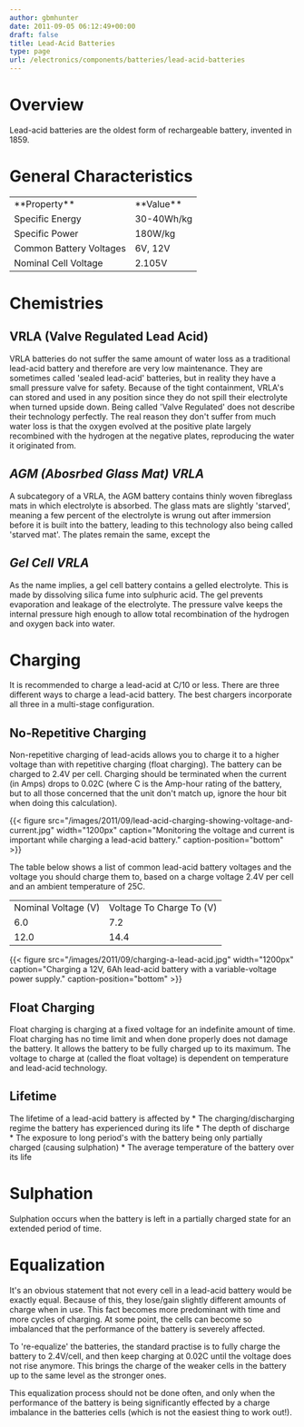 ```yaml
---
author: gbmhunter
date: 2011-09-05 06:12:49+00:00
draft: false
title: Lead-Acid Batteries
type: page
url: /electronics/components/batteries/lead-acid-batteries
---
```


# Overview

Lead-acid batteries are the oldest form of rechargeable battery, invented in 1859.

# General Characteristics

<table style="width: 600px;" border="0" ><tbody ><tr >
<td >**Property**
</td>
<td >**Value**
</td></tr><tr >
<td >Specific Energy
</td>
<td >30-40Wh/kg
</td></tr><tr >
<td >Specific Power
</td>
<td >180W/kg
</td></tr><tr >
<td >Common Battery Voltages
</td>
<td >6V, 12V
</td></tr><tr >
<td >Nominal Cell Voltage
</td>
<td >2.105V
</td></tr></tbody></table>

# Chemistries

## VRLA (Valve Regulated Lead Acid)

VRLA batteries do not suffer the same amount of water loss as a traditional lead-acid battery and therefore are very low maintenance. They are sometimes called 'sealed lead-acid' batteries, but in reality they have a small pressure valve for safety. Because of the tight containment, VRLA's can stored and used in any position since they do not spill their electrolyte when turned upside down. Being called 'Valve Regulated' does not describe their technology perfectly. The real reason they don't suffer from much water loss is that the oxygen evolved at the positive plate largely recombined with the hydrogen at the negative plates, reproducing the water it originated from.

## _**AGM (Abosrbed Glass Mat) VRLA**_

A subcategory of a VRLA, the AGM battery contains thinly woven fibreglass mats in which electrolyte is absorbed. The glass mats are slightly 'starved', meaning a few percent of the electrolyte is wrung out after immersion before it is built into the battery, leading to this technology also being called 'starved mat'. The plates remain the same, except the

## _**Gel Cell VRLA**_

As the name implies, a gel cell battery contains a gelled electrolyte. This is made by dissolving silica fume into sulphuric acid. The gel prevents evaporation and leakage of the electrolyte. The pressure valve keeps the internal pressure high enough to allow total recombination of the hydrogen and oxygen back into water.

# Charging

It is recommended to charge a lead-acid at C/10 or less. There are three different ways to charge a lead-acid battery. The best chargers incorporate all three in a multi-stage configuration.

## No-Repetitive Charging

Non-repetitive charging of lead-acids allows you to charge it to a higher voltage than with repetitive charging (float charging). The battery can be charged to 2.4V per cell. Charging should be terminated when the current (in Amps) drops to 0.02C (where C is the Amp-hour rating of the battery, but to all those concerned that the unit don't match up, ignore the hour bit when doing this calculation).

{{< figure src="/images/2011/09/lead-acid-charging-showing-voltage-and-current.jpg" width="1200px" caption="Monitoring the voltage and current is important while charging a lead-acid battery." caption-position="bottom" >}}

The table below shows a list of common lead-acid battery voltages and the voltage you should charge them to, based on a charge voltage 2.4V per cell and an ambient temperature of 25C.

<table border="0" ><tbody ><tr >
<td >Nominal Voltage (V)
</td>
<td >Voltage To Charge To (V)
</td></tr><tr >
<td >6.0
</td>
<td >7.2
</td></tr><tr >
<td >12.0
</td>
<td >14.4
</td></tr></tbody></table>{{< figure src="/images/2011/09/charging-a-lead-acid.jpg" width="1200px" caption="Charging a 12V, 6Ah lead-acid battery with a variable-voltage power supply." caption-position="bottom" >}}

## Float Charging

Float charging is charging at a fixed voltage for an indefinite amount of time. Float charging has no time limit and when done properly does not damage the battery. It allows the battery to be fully charged up to its maximum. The voltage to charge at (called the float voltage) is dependent on temperature and lead-acid technology.

## Lifetime

The lifetime of a lead-acid battery is affected by  * The charging/discharging regime the battery has experienced during its life  * The depth of discharge  * The exposure to long period's with the battery being only partially charged (causing sulphation)  * The average temperature of the battery over its life

# Sulphation

Sulphation occurs when the battery is left in a partially charged state for an extended period of time.

# Equalization

It's an obvious statement that not every cell in a lead-acid battery would be exactly equal. Because of this, they lose/gain slightly different amounts of charge when in use. This fact becomes more predominant with time and more cycles of charging. At some point, the cells can become so imbalanced that the performance of the battery is severely affected.

To 're-equalize' the batteries, the standard practise is to fully charge the battery to 2.4V/cell, and then keep charging at 0.02C until the voltage does not rise anymore. This brings the charge of the weaker cells in the battery up to the same level as the stronger ones.

This equalization process should not be done often, and only when the performance of the battery is being significantly effected by a charge imbalance in the batteries cells (which is not the easiest thing to work out!).
